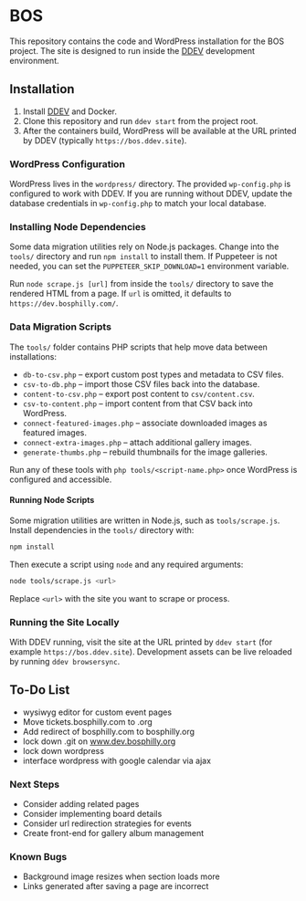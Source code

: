 # BOS

This repository contains the code and WordPress installation for the BOS
project. The site is designed to run inside the [DDEV](https://ddev.com/)
development environment.

## Installation

1. Install [DDEV](https://ddev.com/) and Docker.
2. Clone this repository and run `ddev start` from the project root.
3. After the containers build, WordPress will be available at the URL
   printed by DDEV (typically `https://bos.ddev.site`).

### WordPress Configuration

WordPress lives in the `wordpress/` directory. The provided `wp-config.php`
is configured to work with DDEV. If you are running without DDEV, update the
database credentials in `wp-config.php` to match your local database.

### Installing Node Dependencies

Some data migration utilities rely on Node.js packages. Change into the
`tools/` directory and run `npm install` to install them. If Puppeteer is not
needed, you can set the `PUPPETEER_SKIP_DOWNLOAD=1` environment variable.

Run `node scrape.js [url]` from inside the `tools/` directory to save the
rendered HTML from a page. If `url` is omitted, it defaults to
`https://dev.bosphilly.com/`.

### Data Migration Scripts

The `tools/` folder contains PHP scripts that help move data between
installations:

* `db-to-csv.php` – export custom post types and metadata to CSV files.
* `csv-to-db.php` – import those CSV files back into the database.
* `content-to-csv.php` – export post content to `csv/content.csv`.
* `csv-to-content.php` – import content from that CSV back into WordPress.
* `connect-featured-images.php` – associate downloaded images as featured
  images.
* `connect-extra-images.php` – attach additional gallery images.
* `generate-thumbs.php` – rebuild thumbnails for the image galleries.

Run any of these tools with `php tools/<script-name.php>` once WordPress is
configured and accessible.

#### Running Node Scripts

Some migration utilities are written in Node.js, such as `tools/scrape.js`.
Install dependencies in the `tools/` directory with:

```bash
npm install
```

Then execute a script using `node` and any required arguments:

```bash
node tools/scrape.js <url>
```

Replace `<url>` with the site you want to scrape or process.

### Running the Site Locally

With DDEV running, visit the site at the URL printed by `ddev start` (for
example `https://bos.ddev.site`). Development assets can be live reloaded by
running `ddev browsersync`.

## To-Do List
+ wysiwyg editor for custom event pages
+ Move tickets.bosphilly.com to .org
+ Add redirect of bosphilly.com to bosphilly.org
+ lock down .git on www.dev.bosphilly.org
+ lock down wordpress
+ interface wordpress with google calendar via ajax

### Next Steps
+ Consider adding related pages
+ Consider implementing board details
+ Consider url redirection strategies for events
+ Create front-end for gallery album management

### Known Bugs
+ Background image resizes when section loads more
+ Links generated after saving a page are incorrect
